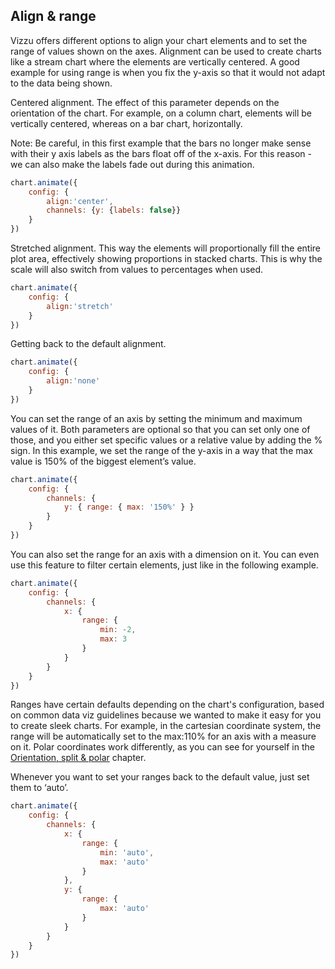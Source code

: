 ## Align & range

Vizzu offers different options to align your chart elements and to set the range 
of values shown on the axes. Alignment can be used to create charts like a 
stream chart where the elements are vertically centered. A good example for 
using range is when you fix the y-axis so that it would not adapt to the data 
being shown.

Centered alignment. The effect of this parameter depends on the orientation of 
the chart. For example, on a column chart, elements will be vertically centered, 
whereas on a bar chart, horizontally.

Note: Be careful, in this first example that the bars no longer make sense
with their y axis labels as the bars float off of the x-axis.
For this reason - we can also make the labels fade out during this animation.

```javascript { "title": "Align: center" }
chart.animate({
	config: {
		align:'center',
		channels: {y: {labels: false}}
	}
})
```

Stretched alignment. This way the elements will proportionally fill the entire 
plot area, effectively showing proportions in stacked charts. This is why the 
scale will also switch from values to percentages when used.

```javascript { "title": "Align: stretch = % view" }
chart.animate({
	config: {
		align:'stretch'
	}
})
```

Getting back to the default alignment.

```javascript { "title": "Align: none - default" }
chart.animate({
	config: {
		align:'none'
	}
})
```

You can set the range of an axis by setting the minimum and maximum values of 
it. Both parameters are optional so that you can set only one of those, and you 
either set specific values or a relative value by adding the % sign. In this 
example, we set the range of the y-axis in a way that the max value is 150% of 
the biggest element’s value.

```javascript { "title": "Axis range set proportionally to shown values" }
chart.animate({
	config: {
		channels: {
			y: { range: { max: '150%' } }
		}
	}
})
```

You can also set the range for an axis with a dimension on it. You can even use 
this feature to filter certain elements, just like in the following example.

```javascript { "title": "Axis range set explicitly on an axis with discrete series" }
chart.animate({
	config: {
		channels: {
			x: { 
				range: { 
					min: -2, 
					max: 3 
				} 
			}
		}
	}
})
```

Ranges have certain defaults depending on the chart's configuration, based on common data viz guidelines because we wanted to make it easy for you to create sleek charts. For example, in the cartesian coordinate system, the range will be automatically set to the max:110% for an axis with a measure on it. Polar coordinates work differently, as you can see for yourself in the [Orientation, split & polar](#chapter-0.9) chapter. 

Whenever you want to set your ranges back to the default value, just set them to ‘auto’.

```javascript { "title": "Back to the default ranges" }
chart.animate({
	config: {
		channels: {
			x: { 
				range: { 
					min: 'auto',
					max: 'auto' 
				}
			},
			y: { 
				range: { 
					max: 'auto' 
				} 
			}
		}
	}
})
```
